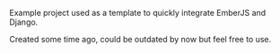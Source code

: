 Example project used as a template to quickly integrate EmberJS and Django.

Created some time ago, could be outdated by now but feel free to use.
